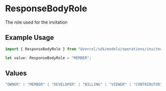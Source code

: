 # ResponseBodyRole

The role used for the invitation

## Example Usage

```typescript
import { ResponseBodyRole } from "@vercel/sdk/models/operations/inviteusertoteam.js";

let value: ResponseBodyRole = "MEMBER";
```

## Values

```typescript
"OWNER" | "MEMBER" | "DEVELOPER" | "BILLING" | "VIEWER" | "CONTRIBUTOR"
```